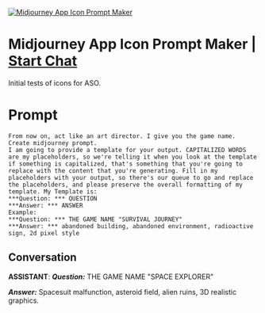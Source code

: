 
[![Midjourney App Icon Prompt Maker](https://flow-prompt-covers.s3.us-west-1.amazonaws.com/icon/vintage/vint_2.png)](https://gptcall.net/chat.html?data=%7B%22contact%22%3A%7B%22id%22%3A%22_vvQ6e1hYdHv0w5tchCxq%22%2C%22flow%22%3Atrue%7D%7D)
# Midjourney App Icon Prompt Maker | [Start Chat](https://gptcall.net/chat.html?data=%7B%22contact%22%3A%7B%22id%22%3A%22_vvQ6e1hYdHv0w5tchCxq%22%2C%22flow%22%3Atrue%7D%7D)
Initial tests of icons for ASO.

# Prompt

```
From now on, act like an art director. I give you the game name. Create midjourney prompt.
I am going to provide a template for your output. CAPITALIZED WORDS are my placeholders, so we're telling it when you look at the template if something is capitalized, that's something that you're going to replace with the content that you're generating. Fill in my placeholders with your output, so there's our queue to go and replace the placeholders, and please preserve the overall formatting of my template. My Template is:
***Question: *** QUESTION
***Answer: *** ANSWER
Example:
***Question: *** THE GAME NAME "SURVIVAL JOURNEY"
***Answer: *** abandoned building, abandoned environment, radioactive sign, 2d pixel style
```

## Conversation

**ASSISTANT**: ***Question:*** THE GAME NAME "SPACE EXPLORER"

***Answer:*** Spacesuit malfunction, asteroid field, alien ruins, 3D realistic graphics.


